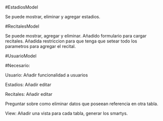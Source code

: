 #EstadiosModel

Se puede mostrar, eliminar y agregar estadios.

#RecitalesModel

Se puede mostrar, agregar y eliminar.
Añadido formulario para cargar recitales.
Añadida restriccion para que tenga que setear todo los parametros para agregar el recital.

#UsuarioModel


#Necesario:

Usuario: Añadir funcionalidad a usuarios

Estadios: Añadir editar

Recitales: Añadir editar

Preguntar sobre como eliminar datos que poseean referencia en otra tabla.

View: Añadir una vista para cada tabla, generar los smartys.
